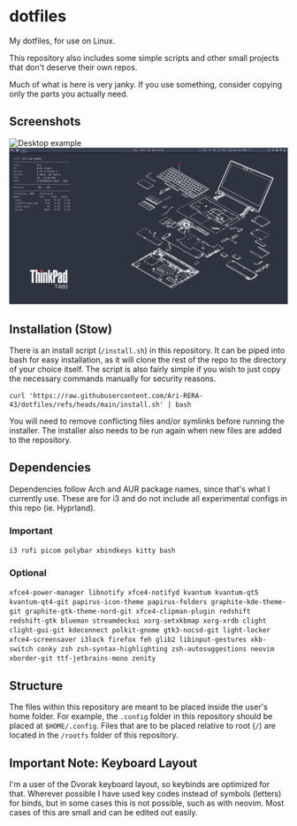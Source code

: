 # dotfiles

My dotfiles, for use on Linux.  

This repository also includes some simple scripts and other small projects that don't deserve their own repos.  

Much of what is here is very janky. If you use something, consider copying only the parts you actually need. 

## Screenshots

![Desktop example](./Pictures/screenshots/desktop.png)
![Laptop example](./Pictures/screenshots/laptop.png)

## Installation (Stow)

There is an install script (`/install.sh`) in this repository. It can be piped into bash for easy installation, as it will clone the rest of the repo to the directory of your choice itself. The script is also fairly simple if you wish to just copy the necessary commands manually for security reasons. 

```
curl 'https://raw.githubusercontent.com/Ari-RERA-43/dotfiles/refs/heads/main/install.sh' | bash
```

You will need to remove conflicting files and/or symlinks before running the installer. The installer also needs to be run again when new files are added to the repository. 

## Dependencies

Dependencies follow Arch and AUR package names, since that's what I currently use. These are for i3 and do not include all experimental configs in this repo (ie. Hyprland). 

### Important

`i3 rofi picom polybar xbindkeys kitty bash`  

### Optional

`xfce4-power-manager libnotify xfce4-notifyd kvantum kvantum-qt5 kvantum-qt4-git papirus-icon-theme papirus-folders graphite-kde-theme-git graphite-gtk-theme-nord-git xfce4-clipman-plugin redshift redshift-gtk blueman streamdeckui xorg-setxkbmap xorg-xrdb clight clight-gui-git kdeconnect polkit-gnome gtk3-nocsd-git light-locker xfce4-screensaver i3lock firefox feh glib2 libinput-gestures xkb-switch conky zsh zsh-syntax-highlighting zsh-autosuggestions neovim xborder-git ttf-jetbrains-mono zenity`

## Structure

The files within this repository are meant to be placed inside the user's home folder. For example, the `.config` folder in this repository should be placed at `$HOME/.config`. Files that are to be placed relative to root (`/`) are located in the `/rootfs` folder of this repository. 

## Important Note: Keyboard Layout

I'm a user of the Dvorak keyboard layout, so keybinds are optimized for that. Wherever possible I have used key codes instead of symbols (letters) for binds, but in some cases this is not possible, such as with neovim. Most cases of this are small and can be edited out easily. 
